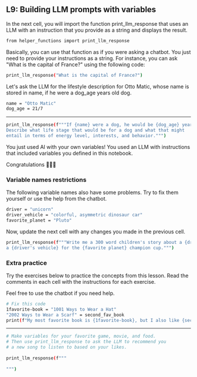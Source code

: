 ## L9: Building LLM prompts with variables
In the next cell, you will import the function print_llm_response that uses an LLM with an instruction that you provide as a string and displays the result.
```bash
from helper_functions import print_llm_response
```
Basically, you can use that function as if you were asking a chatbot. You just need to provide your instructions as a string. For instance, you can ask "What is the capital of France?" using the following code:
```bash
print_llm_response("What is the capital of France?")
```
Let's ask the LLM for the lifestyle description for Otto Matic, whose name is stored in name, if he were a dog_age years old dog.
```bash
name = "Otto Matic"
dog_age = 21/7
```
---
```bash
print_llm_response(f"""If {name} were a dog, he would be {dog_age} years old.
Describe what life stage that would be for a dog and what that might 
entail in terms of energy level, interests, and behavior.""")
```
You just used AI with your own variables! You used an LLM with instructions that included variables you defined in this notebook.

Congratulations 🎉🎉🎉

### Variable names restrictions
The following variable names also have some problems. Try to fix them yourself or use the help from the chatbot.
```bash
driver = "unicorn"
driver_vehicle = "colorful, asymmetric dinosaur car"
favorite_planet = "Pluto"
```
Now, update the next cell with any changes you made in the previous cell.
```bash
print_llm_response(f"""Write me a 300 word children's story about a {driver} racing
a {driver's vehicle} for the {favorite planet} champion cup.""")
```
### Extra practice
Try the exercises below to practice the concepts from this lesson. Read the comments in each cell with the instructions for each exercise.

Feel free to use the chatbot if you need help.
```bash
# Fix this code
1favorite-book = "1001 Ways to Wear a Hat"
"2002 Ways to Wear a Scarf" = second_fav_book
print(f"My most favorite book is {1favorite-book}, but I also like {second_fav_book})
```
---
```bash
# Make variables for your favorite game, movie, and food.
# Then use print_llm_response to ask the LLM to recommend you
# a new song to listen to based on your likes.
​
print_llm_response(f"""
​
""")
```
